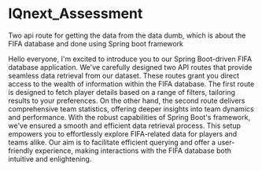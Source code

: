 # IQnext_Assessment
Two api route for getting the data from the data dumb, which is about the FIFA database and done using Spring boot framework


Hello everyone, I'm excited to introduce you to our Spring Boot-driven FIFA database application. We've carefully designed two API
routes that provide seamless data retrieval from our dataset. These routes grant you direct access to the wealth of information within the
FIFA database. The first route is designed to fetch player details based on a range of filters, tailoring results to your preferences. On the other hand,
the second route delivers comprehensive team statistics, offering deeper insights into team dynamics and performance. With the robust capabilities of Spring Boot's
framework, we've ensured a smooth and efficient data retrieval process. This setup empowers you to effortlessly explore FIFA-related data for players and teams alike.
Our aim is to facilitate efficient querying and offer a user-friendly experience, making interactions with the FIFA database both intuitive and enlightening.

